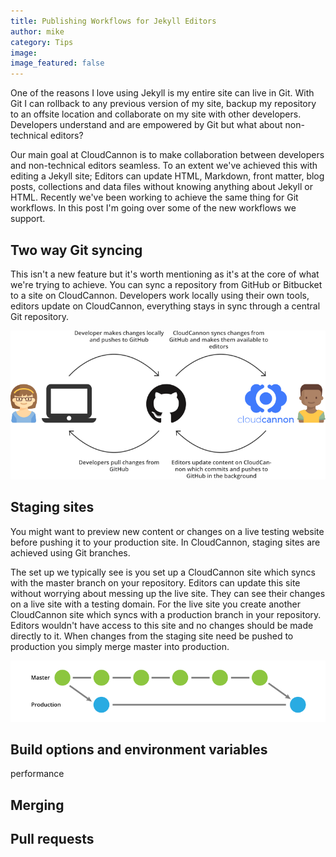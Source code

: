```yaml
---
title: Publishing Workflows for Jekyll Editors
author: mike
category: Tips
image:
image_featured: false
---
```



One of the reasons I love using Jekyll is my entire site can live in Git. With Git I can rollback to any previous version of my site, backup my repository to an offsite location and collaborate on my site with other developers. Developers understand and are empowered by Git but what about non-technical editors?

Our main goal at CloudCannon is to make collaboration between developers and non-technical editors seamless. To an extent we've achieved this with editing a Jekyll site; Editors can update HTML, Markdown, front matter, blog posts, collections and data files without knowing anything about Jekyll or HTML. Recently we've been working to achieve the same thing for Git workflows. In this post I'm going over some of the new workflows we support.

## Two way Git syncing

This isn't a new feature but it's worth mentioning as it's at the core of what we're trying to achieve. You can sync a repository from GitHub or Bitbucket to a site on CloudCannon. Developers work locally using their own tools, editors update on CloudCannon, everything stays in sync through a central Git repository.&nbsp;

![two way Git syncing](/images/blog/git-workflows/2-way-syncing.svg)

## Staging sites

You might want to preview new content or changes on a live testing website before pushing it to your production site. In CloudCannon, staging sites are achieved using Git branches.&nbsp;

The set up we typically see is you set up a CloudCannon site which syncs with the master branch on your repository. Editors can update this site without worrying about messing up the live site. They can see their changes on a live site with a testing domain. For the live site you create another CloudCannon site which syncs with a production branch in your repository. Editors wouldn't have access to this site and no changes should be made directly to it. When changes from the staging site need be pushed to production you simply merge master into production.

![two way Git syncing](/images/blog/git-workflows/staging-sites.svg)

## Build options and environment variables

performance

## Merging

## Pull requests